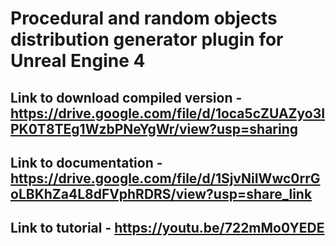 # Procedural and random objects distribution generator plugin for Unreal Engine 4
## Link to download compiled version - https://drive.google.com/file/d/1oca5cZUAZyo3IPK0T8TEg1WzbPNeYgWr/view?usp=sharing
## Link to documentation - https://drive.google.com/file/d/1SjvNiIWwc0rrGoLBKhZa4L8dFVphRDRS/view?usp=share_link
## Link to tutorial - https://youtu.be/722mMo0YEDE